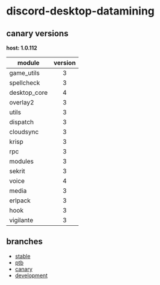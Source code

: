 # discord-desktop-datamining

## canary versions

**host: 1.0.112**

| module | version |
| ------ | :-----: |
| game_utils | 3 |
| spellcheck | 3 |
| desktop_core | 4 |
| overlay2 | 3 |
| utils | 3 |
| dispatch | 3 |
| cloudsync | 3 |
| krisp | 3 |
| rpc | 3 |
| modules | 3 |
| sekrit | 3 |
| voice | 4 |
| media | 3 |
| erlpack | 3 |
| hook | 3 |
| vigilante | 3 |

## branches

- [stable](https://github.com/OpenAsar/discord-desktop-datamining/tree/stable)
- [ptb](https://github.com/OpenAsar/discord-desktop-datamining/tree/ptb)
- [canary](https://github.com/OpenAsar/discord-desktop-datamining/tree/canary)
- [development](https://github.com/OpenAsar/discord-desktop-datamining/tree/development)